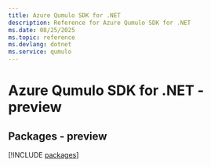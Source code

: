 ```yaml
---
title: Azure Qumulo SDK for .NET
description: Reference for Azure Qumulo SDK for .NET
ms.date: 08/25/2025
ms.topic: reference
ms.devlang: dotnet
ms.service: qumulo
---
```

# Azure Qumulo SDK for .NET - preview
## Packages - preview
[!INCLUDE [packages](qumulo-index.md)]